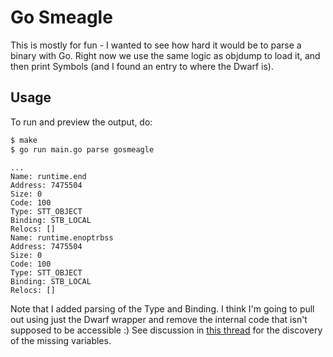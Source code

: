 # Go Smeagle

This is mostly for fun - I wanted to see how hard it would be to parse a binary
with Go. Right now we use the same logic as objdump to load it, and then print
Symbols (and I found an entry to where the Dwarf is).


## Usage

To run and preview the output, do:

```bash
$ make
$ go run main.go parse gosmeagle
```
```
...
Name: runtime.end
Address: 7475504
Size: 0
Code: 100
Type: STT_OBJECT
Binding: STB_LOCAL
Relocs: []
Name: runtime.enoptrbss
Address: 7475504
Size: 0
Code: 100
Type: STT_OBJECT
Binding: STB_LOCAL
Relocs: []
```

Note that I added parsing of the Type and Binding. I think I'm going to pull out using just the Dwarf wrapper and remove the internal code that isn't supposed to be accessible :)
See discussion in [this thread](https://twitter.com/vsoch/status/1437535961131352065) for the discovery of the missing variables. 
